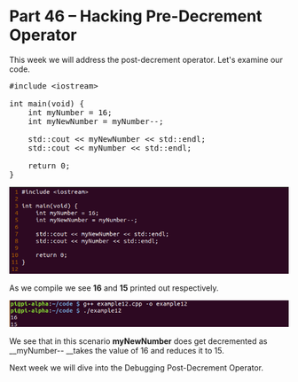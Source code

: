# Part 46 – Hacking Pre-Decrement Operator

This week we will address the post-decrement operator. Let's examine our code.

<pre spellcheck="false"><span class="hljs-meta">#include &lt;iostream&gt;</span>

<span class="hljs-function"><span class="hljs-keyword">int</span> <span class="hljs-title">main</span><span class="hljs-params">(<span class="hljs-keyword">void</span>)</span> </span>{
&nbsp;&nbsp; &nbsp;<span class="hljs-keyword">int</span> myNumber = <span class="hljs-number">16</span>;
&nbsp;&nbsp; &nbsp;<span class="hljs-keyword">int</span> myNewNumber = myNumber--;

&nbsp;&nbsp; &nbsp;<span class="hljs-built_in">std</span>::<span class="hljs-built_in">cout</span> &lt;&lt; myNewNumber &lt;&lt; <span class="hljs-built_in">std</span>::<span class="hljs-built_in">endl</span>;
    <span class="hljs-built_in">std</span>::<span class="hljs-built_in">cout</span> &lt;&lt; myNumber &lt;&lt; <span class="hljs-built_in">std</span>::<span class="hljs-built_in">endl</span>;

&nbsp;&nbsp; &nbsp;<span class="hljs-keyword">return</span> <span class="hljs-number">0</span>;
}
</pre>

<div class="slate-resizable-image-embed slate-image-embed__resize-full-width">
<img src="imgs/127884694.jpg"/>
</div>

 As we compile we see __16__ and __15__ printed out respectively.

<div class="slate-resizable-image-embed slate-image-embed__resize-full-width">
<img src="imgs/662323478.jpg"/>
</div>

We see that in this scenario __myNewNumber__ does get decremented as __myNumber-- __takes the value of 16 and reduces it to 15.

Next week we will dive into the Debugging Post-Decrement Operator.